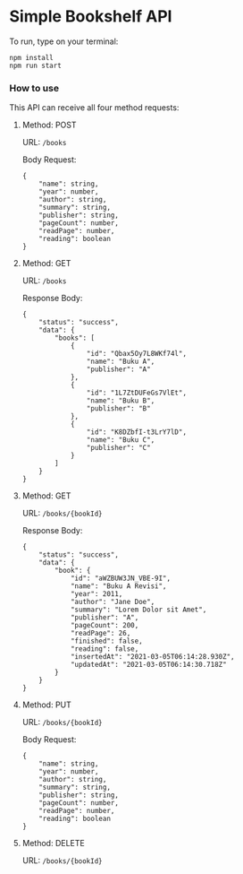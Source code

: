 # Simple Bookshelf API

To run, type on your terminal:

```
npm install
npm run start
```

### How to use

This API can receive all four method requests:

1. Method: POST

   URL: `/books`

   Body Request:

   ```
   {
       "name": string,
       "year": number,
       "author": string,
       "summary": string,
       "publisher": string,
       "pageCount": number,
       "readPage": number,
       "reading": boolean
   }
   ```

2. Method: GET

   URL: `/books`

   Response Body:

   ```
   {
       "status": "success",
       "data": {
           "books": [
               {
                   "id": "Qbax5Oy7L8WKf74l",
                   "name": "Buku A",
                   "publisher": "A"
               },
               {
                   "id": "1L7ZtDUFeGs7VlEt",
                   "name": "Buku B",
                   "publisher": "B"
               },
               {
                   "id": "K8DZbfI-t3LrY7lD",
                   "name": "Buku C",
                   "publisher": "C"
               }
           ]
       }
   }
   ```

3. Method: GET

   URL: `/books/{bookId}`

   Response Body:

   ```
   {
       "status": "success",
       "data": {
           "book": {
               "id": "aWZBUW3JN_VBE-9I",
               "name": "Buku A Revisi",
               "year": 2011,
               "author": "Jane Doe",
               "summary": "Lorem Dolor sit Amet",
               "publisher": "A",
               "pageCount": 200,
               "readPage": 26,
               "finished": false,
               "reading": false,
               "insertedAt": "2021-03-05T06:14:28.930Z",
               "updatedAt": "2021-03-05T06:14:30.718Z"
           }
       }
   }
   ```

4. Method: PUT

   URL: `/books/{bookId}`

   Body Request:

   ```
   {
       "name": string,
       "year": number,
       "author": string,
       "summary": string,
       "publisher": string,
       "pageCount": number,
       "readPage": number,
       "reading": boolean
   }
   ```

5. Method: DELETE

   URL: `/books/{bookId}`